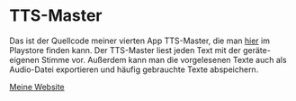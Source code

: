 # TTS-Master

Das ist der Quellcode meiner vierten App TTS-Master, die man [hier](https://play.google.com/store/apps/details?id=de.kruemelopment.org.speak) im Playstore finden kann.
Der TTS-Master liest jeden Text mit der geräte-eigenen Stimme vor. Außerdem kann man die vorgelesenen Texte auch als Audio-Datei exportieren und häufig gebrauchte Texte abspeichern.

[Meine Website](https://kruemelopment-dev.de/)
